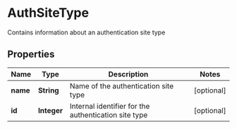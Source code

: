

# AuthSiteType

Contains information about an authentication site type

## Properties

| Name | Type | Description | Notes |
|------------ | ------------- | ------------- | -------------|
|**name** | **String** | Name of the authentication site type |  [optional] |
|**id** | **Integer** | Internal identifier for the authentication site type |  [optional] |



